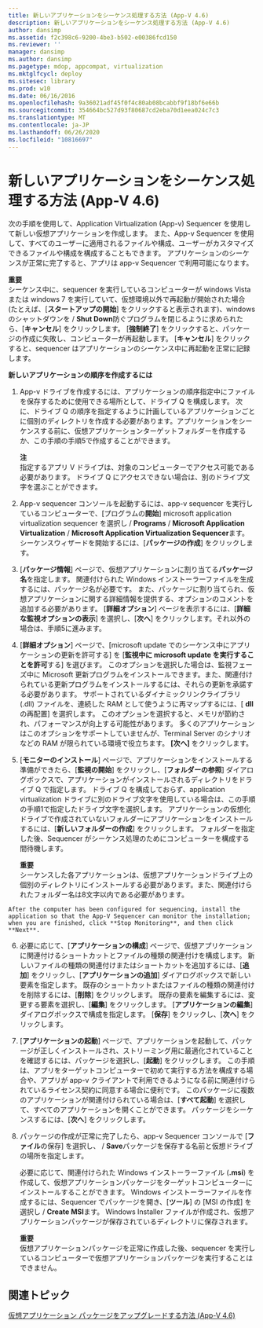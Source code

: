 ```yaml
---
title: 新しいアプリケーションをシーケンス処理する方法 (App-V 4.6)
description: 新しいアプリケーションをシーケンス処理する方法 (App-V 4.6)
author: dansimp
ms.assetid: f2c398c6-9200-4be3-b502-e00386fcd150
ms.reviewer: ''
manager: dansimp
ms.author: dansimp
ms.pagetype: mdop, appcompat, virtualization
ms.mktglfcycl: deploy
ms.sitesec: library
ms.prod: w10
ms.date: 06/16/2016
ms.openlocfilehash: 9a36021adf45f0f4c80ab08bcabbf9f18bf6e66b
ms.sourcegitcommit: 354664bc527d93f80687cd2eba70d1eea024c7c3
ms.translationtype: MT
ms.contentlocale: ja-JP
ms.lasthandoff: 06/26/2020
ms.locfileid: "10816697"
---
```

# 新しいアプリケーションをシーケンス処理する方法 (App-V 4.6)


次の手順を使用して、Application Virtualization (App-v) Sequencer を使用して新しい仮想アプリケーションを作成します。 また、App-v Sequencer を使用して、すべてのユーザーに適用されるファイルや構成、ユーザーがカスタマイズできるファイルや構成を構成することもできます。 アプリケーションのシーケンスが正常に完了すると、アプリは app-v Sequencer で利用可能になります。

**重要**  
シーケンス中に、sequencer を実行しているコンピューターが windows Vista または windows 7 を実行していて、仮想環境以外で再起動が開始された場合 (たとえば、[**スタートアップの開始**] をクリックすると表示されます)、windows のシャットダウンを  /  **Shut Down**防ぐプログラムを閉じるように求められたら、[**キャンセル**] をクリックします。 [**強制終了**] をクリックすると、パッケージの作成に失敗し、コンピューターが再起動します。 [**キャンセル**] をクリックすると、sequencer はアプリケーションのシーケンス中に再起動を正常に記録します。



**新しいアプリケーションの順序を作成するには**

1.  App-v ドライブを作成するには、アプリケーションの順序指定中にファイルを保存するために使用できる場所として、ドライブ Q を構成します。 次に、ドライブ Q の順序を指定するように計画しているアプリケーションごとに個別のディレクトリを作成する必要があります。アプリケーションをシーケンスする前に、仮想アプリケーションターゲットフォルダーを作成するか、この手順の手順5で作成することができます。

    **注**  
    指定するアプリ V ドライブは、対象のコンピューターでアクセス可能である必要があります。 ドライブ Q にアクセスできない場合は、別のドライブ文字を選ぶことができます。



2.  App-v sequencer コンソールを起動するには、app-v sequencer を実行しているコンピューターで、[プログラムの**開始**] microsoft application virtualization sequencer を選択し  /  **Programs**  /  **Microsoft Application Virtualization**  /  **Microsoft Application Virtualization Sequencer**ます。 シーケンスウィザードを開始するには、[**パッケージの作成**] をクリックします。

3.  [**パッケージ情報**] ページで、仮想アプリケーションに割り当てる**パッケージ名**を指定します。 関連付けられた Windows インストーラーファイルを生成するには、パッケージ名が必要です。 また、パッケージに割り当てられ、仮想アプリケーションに関する詳細情報を提供する、オプションのコメントを追加する必要があります。 [**詳細オプション**] ページを表示するには、[**詳細な監視オプションの表示**] を選択し、[**次へ**] をクリックします。それ以外の場合は、手順5に進みます。

4.  [**詳細オプション**] ページで、[microsoft update でのシーケンス中にアプリケーションの更新を許可する] を [**監視中に microsoft update を実行することを許可**する] を選びます。 このオプションを選択した場合は、監視フェーズ中に Microsoft 更新プログラムをインストールできます。また、関連付けられている更新プログラムをインストールするには、それらの更新を承諾する必要があります。 サポートされているダイナミックリンクライブラリ (.dll) ファイルを、連続した RAM として使うように再マップするには、[ **dll**の再配置] を選択します。 このオプションを選択すると、メモリが節約され、パフォーマンスが向上する可能性があります。 多くのアプリケーションはこのオプションをサポートしていませんが、Terminal Server のシナリオなどの RAM が限られている環境で役立ちます。 **[次へ]** をクリックします。

5.  [**モニターのインストール**] ページで、アプリケーションをインストールする準備ができたら、[**監視の開始**] をクリックし、[**フォルダーの参照**] ダイアログボックスで、アプリケーションがインストールされるディレクトリをドライブ Q で指定します。 ドライブ Q を構成しておらず、application virtualization ドライブに別のドライブ文字を使用している場合は、この手順の手順1で指定したドライブ文字を選択します。 アプリケーションの仮想化ドライブで作成されていないフォルダーにアプリケーションをインストールするには、[**新しいフォルダーの作成**] をクリックします。 フォルダーを指定した後、Sequencer がシーケンス処理のためにコンピューターを構成する間待機します。

    **重要**  
    シーケンスした各アプリケーションは、仮想アプリケーションドライブ上の個別のディレクトリにインストールする必要があります。また、関連付けられたフォルダー名は8文字以内である必要があります。



~~~
After the computer has been configured for sequencing, install the application so that the App-V Sequencer can monitor the installation; when you are finished, click **Stop Monitoring**, and then click **Next**.
~~~

6. 必要に応じて、[**アプリケーションの構成**] ページで、仮想アプリケーションに関連付けるショートカットとファイルの種類の関連付けを構成します。 新しいファイルの種類の関連付けまたはショートカットを追加するには、[**追加**] をクリックし、[**アプリケーションの追加**] ダイアログボックスで新しい要素を指定します。 既存のショートカットまたはファイルの種類の関連付けを削除するには、[**削除**] をクリックします。 既存の要素を編集するには、変更する要素を選択し、[**編集**] をクリックします。 [**アプリケーションの編集**] ダイアログボックスで構成を指定します。 [**保存**] をクリックし、[**次へ**] をクリックします。

7. [**アプリケーションの起動**] ページで、アプリケーションを起動して、パッケージが正しくインストールされ、ストリーミング用に最適化されていることを確認するには、パッケージを選択し、[**起動**] をクリックします。 この手順は、アプリをターゲットコンピューターで初めて実行する方法を構成する場合や、アプリが app-v クライアントで利用できるようになる前に関連付けられているライセンス契約に同意する場合に便利です。 このパッケージに複数のアプリケーションが関連付けられている場合は、[**すべて起動**] を選択して、すべてのアプリケーションを開くことができます。 パッケージをシーケンスするには、[**次へ**] をクリックします。

8. パッケージの作成が正常に完了したら、app-v Sequencer コンソールで [**ファイル**の保存] を選択し、  /  **Save**パッケージを保存する名前と仮想ドライブの場所を指定します。

   必要に応じて、関連付けられた Windows インストーラーファイル (**.msi**) を作成して、仮想アプリケーションパッケージをターゲットコンピューターにインストールすることができます。 Windows インストーラーファイルを作成するには、Sequencer でパッケージを開き、[**ツール**] の [MSI の作成] を選択し  /  **Create MSI**ます。 Windows Installer ファイルが作成され、仮想アプリケーションパッケージが保存されているディレクトリに保存されます。

   **重要**  
   仮想アプリケーションパッケージを正常に作成した後、sequencer を実行しているコンピューターで仮想アプリケーションパッケージを実行することはできません。



## 関連トピック


[仮想アプリケーション パッケージをアップグレードする方法 (App-V 4.6)](how-to-upgrade-a-virtual-application-package--app-v-46-.md)









